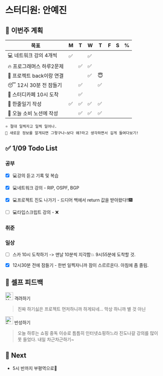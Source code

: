 # 스터디원: 안예진

## 🚀 이번주 계획
 
| 목표                            | M   | T   | W   | T   | F   | S   | %   |
| ------------------------------- | --- | --- | --- | --- | --- | --- | --- |
| 💻 네트워크 강의 4개씩          | ✅  |    |  ✅  |   |    |    |   |
| 🔥 프로그래머스 하루2문제        |    | ✅  |  ✅ |   |   |    |   |
| 🌲 프로젝트 back이랑 연결       |   |    |  ✅  |  😇 |    |    |   |
| 😴 12시 30분 전 잠들기          |   | ✅  |   |  ✅  |    |   |   |
| 📌 스터디카페 10시 도착         |   | ✅ |    |   |    |    |   |
| 🎀 한줄일기 작성                | ✅  | ✅  | ✅  |  ✅ |    |    |   |
| 💸 오늘 소비 노션에 작성        |   | ✅  |  ✅ | ✅  |    |    |   |


```text
⭐ 절대 일찍자고 일찍 일어나.
📌 새로운 정보를 알게되면 그렇구나~보다 왜?라고 생각하면서 깊게 들여다보기!
```

## ✅ 1/09 Todo List

### 공부
- [x]  💻강의 듣고 기록 및 복습
- [x]  💻네트워크 강의 - RIP, OSPF, BGP
- [x]  💻프로젝트 진도 나가기 - 드디어 백에서 return 값을 받아왔다!!🎆
- [ ]  💻타입스크립트 강의 - ❌


### 취준

### 일상
- [ ] 스카 10시 도착하기 -> 맨날 10분씩 지각함💥 9시55분에 도착할 것.
- [x] 12시30분 전에 잠들기 - 한번 일찍자니까 잠이 스르르온다. 아침에 좀 졸림.


## 🎉 셀프 피드백

<img src="https://raw.githubusercontent.com/Tarikul-Islam-Anik/Animated-Fluent-Emojis/master/Emojis/Smilies/Hugging%20Face.png" alt="Hugging Face" width="25" height="25"> 격려하기</img>

> 진짜 하기싫은 프로젝트 먼저하니까 하게되네... 막상 하니까 별 것 아닌

<img src="https://raw.githubusercontent.com/Tarikul-Islam-Anik/Animated-Fluent-Emojis/master/Emojis/Smilies/Face%20with%20Monocle.png" alt="Face with Monocle" width="25" height="25"> 반성하기</img>

> 오늘 하루는 쇼핑 중독 이슈로 틈틈히 인터넷쇼핑하느라 진도나갈 강의를 많이 못 들었다. 내일 차근차근하기~

## 🌱 Next
- 5시 반까지 부평역으로💨
